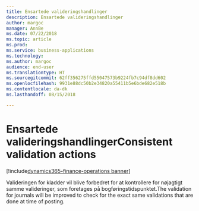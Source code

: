 ```yaml
---
title: Ensartede valideringshandlinger
description: Ensartede valideringshandlinger
author: margoc
manager: AnnBe
ms.date: 07/22/2018
ms.topic: article
ms.prod: 
ms.service: business-applications
ms.technology: 
ms.author: margoc
audience: end-user
ms.translationtype: HT
ms.sourcegitcommit: 62ff356275ffd55047573b9224fb7c94df8dd602
ms.openlocfilehash: 9931e88dc50b2e34820a55411b5e6bde682e518b
ms.contentlocale: da-dk
ms.lasthandoff: 08/15/2018

---
```

#  <a name="consistent-validation-actions"></a><span data-ttu-id="0076b-103">Ensartede valideringshandlinger</span><span class="sxs-lookup"><span data-stu-id="0076b-103">Consistent validation actions</span></span>

[!include[dynamics365-finance-operations banner](../includes/dynamics365-finance-operations.md)]



<span data-ttu-id="0076b-104">Valideringen for kladder vil blive forbedret for at kontrollere for nøjagtigt samme valideringer, som foretages på bogføringstidspunktet.</span><span class="sxs-lookup"><span data-stu-id="0076b-104">The validation for journals will be improved to check for the exact same validations that are done at time of posting.</span></span>
